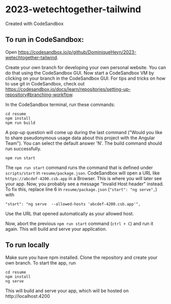 # 2023-wetechtogether-tailwind
Created with CodeSandbox

## To run in CodeSandbox:
Open https://codesandbox.io/p/github/DominiqueHeyn/2023-wetechtogether-tailwind.

Create your own branch for developing your own personal website. You can do that using the CodeSandbox GUI. Now start a CodeSandbox VM by clicking on your branch in the CodeSandbox GUI. For tips and tricks on how to use git in CodeSandbox, check out https://codesandbox.io/docs/learn/repositories/setting-up-repository#branching-workflow.

In the CodeSandbox terminal, run these commands:
```
cd resume
npm install
npm run build
```
A pop-up question will come up during the last command ("Would you like to share pseudonymous usage data about this project with the Angular Team"). You can select the default answer 'N'.
The build command should run successfully.

```
npm run start
```
The `npm run start` command runs the command that is defined under `scripts/start` in `resume/package.json`. CodeSandbox will open a URL like `https://abcdef-4200.csb.app` in a Browser. This is where you will later see your app. Now, you probably see a message "Invalid Host header" instead.
To fix this, replace line 6 in `resume/package.json` (`"start": "ng serve",`) with 
```
"start": "ng serve  --allowed-hosts 'abcdef-4200.csb.app'",
```
Use the URL that opened automatically as your allowed host. 

Now, abort the previous `npm run start` command (`ctrl + C`) and run it again. This will build and serve your application. 

## To run locally

Make sure you have npm installed. Clone the repository and create your own branch.
To start the app, run
```
cd resume
npm install
ng serve
```
This will build and serve your app, which will be hosted on http://localhost:4200